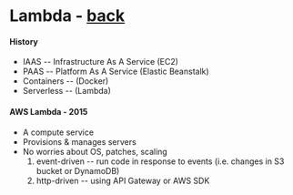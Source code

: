 # Lambda - [back](README.md)

#### History

* IAAS -- Infrastructure As A Service (EC2)
* PAAS -- Platform As A Service (Elastic Beanstalk)
* Containers -- (Docker)
* Serverless -- (Lambda)

#### AWS Lambda - 2015

* A compute service
* Provisions & manages servers
* No worries about OS, patches, scaling
    1. event-driven -- run code in response to events (i.e. changes in S3 bucket or DynamoDB)
    1. http-driven -- using API Gateway or AWS SDK
